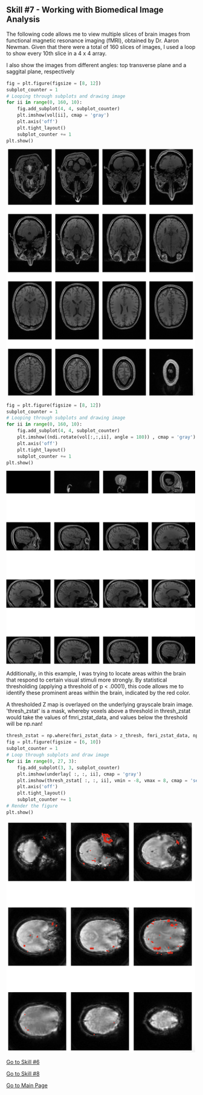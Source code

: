 ## Skill #7 - Working with Biomedical Image Analysis

The following code allows me to view multiple slices of brain images from functional magnetic resonance imaging (fMRI), obtained by Dr. Aaron Newman. Given that there were a total of 160 slices of images, I used a loop to show every 10th slice in a 4 x 4 array. 

I also show the images from different angles: top transverse plane and a saggital plane, respectively

```python
fig = plt.figure(figsize = [8, 12])
subplot_counter = 1
# Looping through subplots and drawing image
for ii in range(0, 160, 10):
    fig.add_subplot(4, 4, subplot_counter)
    plt.imshow(vol[ii], cmap = 'gray')
    plt.axis('off')
    plt.tight_layout()
    subplot_counter += 1
plt.show()
```
<img width = "500" lenght="500" src = "transverse.png">


```python 
fig = plt.figure(figsize = [8, 12])
subplot_counter = 1
# Looping through subplots and drawing image
for ii in range(0, 160, 10):
    fig.add_subplot(4, 4, subplot_counter)
    plt.imshow((ndi.rotate(vol[:,:,ii], angle = 180)) , cmap = 'gray')
    plt.axis('off')
    plt.tight_layout()
    subplot_counter += 1
plt.show()
```
<img width = "500" lenght="500" src = "saggital.png">

Additionally, in this example, I was trying to locate areas within the brain that respond to certain visual stimuli more strongly. By statistical thresholding (applying a threshold of p < .0001), this code allows me to identify these prominent areas within the brain, indicated by the red color.

A thresholded Z map is overlayed on the underlying grayscale brain image. 'thresh_zstat' is a mask, whereby voxels above a threshold in thresh_zstat would take the values of fmri_zstat_data, and values below the threshold will be np.nan!

```python 
thresh_zstat = np.where(fmri_zstat_data > z_thresh, fmri_zstat_data, np.nan)
fig = plt.figure(figsize = [6, 10])
subplot_counter = 1
# Loop through subplots and draw image
for ii in range(0, 27, 3):
    fig.add_subplot(3, 3, subplot_counter)
    plt.imshow(underlay[ :, :, ii], cmap = 'gray')
    plt.imshow(thresh_zstat[ :, :, ii], vmin = -8, vmax = 8, cmap = 'seismic')
    plt.axis('off')
    plt.tight_layout()
    subplot_counter += 1
# Render the figure
plt.show()

```
<img width = "500" lenght="500" src = "maskfmri.png">

[Go to Skill #6](spikingheatmaps.md)

[Go to Skill #8](https://alretagealbader.github.io/RetagePortfolio/interactivemaps.htm)

[Go to Main Page](https://alretagealbader.github.io/RetagePortfolio/)

